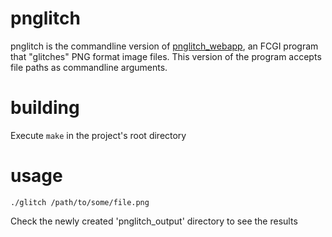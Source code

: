 # pnglitch
pnglitch is the commandline version of
[pnglitch\_webapp](https://github.com/spinclick/pnglitch_webapp), an FCGI
program that "glitches" PNG format image files. This version of the program accepts 
file paths as commandline arguments. 

# building

Execute `make` in the project's root directory

# usage

`./glitch /path/to/some/file.png`

Check the newly created 'pnglitch\_output' directory to see the results
